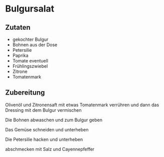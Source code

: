 # Bulgursalat

## Zutaten

* gekochter Bulgur
* Bohnen aus der Dose
* Petersilie
* Paprika
* Tomate eventuell
* Frühlingszwiebel
* Zitrone
* Tomatenmark

## Zubereitung

Olivenöl und Zitronensaft mit etwas Tomatenmark verrühren und dann das Dressing mit dem Bulgur vermischen

Die Bohnen abwaschen und zum Bulgur geben

Das Gemüse schneiden und unterheben

Die Petersilie hacken und unterheben

abschmecken mit Salz und Cayennepfeffer
